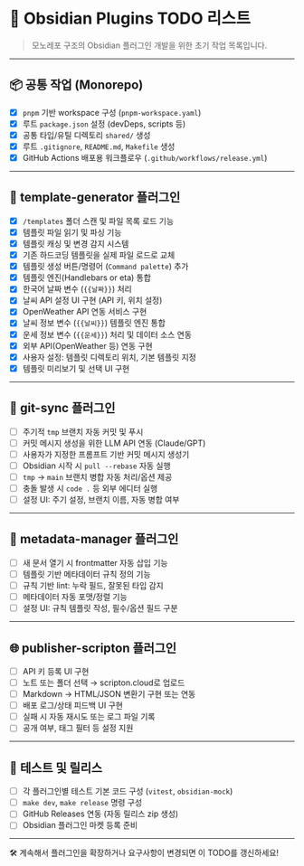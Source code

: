 # 🧩 Obsidian Plugins TODO 리스트

> 모노레포 구조의 Obsidian 플러그인 개발을 위한 초기 작업 목록입니다.

---

## 📦 공통 작업 (Monorepo)

- [x] `pnpm` 기반 workspace 구성 (`pnpm-workspace.yaml`)
- [x] 루트 `package.json` 설정 (devDeps, scripts 등)
- [x] 공통 타입/유틸 디렉토리 `shared/` 생성
- [x] 루트 `.gitignore`, `README.md`, `Makefile` 생성
- [x] GitHub Actions 배포용 워크플로우 (`.github/workflows/release.yml`)

---

## 📄 template-generator 플러그인

- [x] `/templates` 폴더 스캔 및 파일 목록 로드 기능
- [x] 템플릿 파일 읽기 및 파싱 기능 
- [x] 템플릿 캐싱 및 변경 감지 시스템
- [x] 기존 하드코딩 템플릿을 실제 파일 로드로 교체
- [x] 템플릿 생성 버튼/명령어 (`Command palette`) 추가
- [x] 템플릿 엔진(Handlebars or eta) 통합
- [x] 한국어 날짜 변수 (`{{날짜}}`) 처리
- [x] 날씨 API 설정 UI 구현 (API 키, 위치 설정)
- [x] OpenWeather API 연동 서비스 구현
- [x] 날씨 정보 변수 (`{{날씨}}`) 템플릿 엔진 통합
- [x] 운세 정보 변수 (`{{운세}}`) 처리 및 데이터 소스 연동
- [x] 외부 API(OpenWeather 등) 연동 구현
- [x] 사용자 설정: 템플릿 디렉토리 위치, 기본 템플릿 지정
- [x] 템플릿 미리보기 및 선택 UI 구현

---

## 🔄 git-sync 플러그인

- [ ] 주기적 `tmp` 브랜치 자동 커밋 및 푸시
- [ ] 커밋 메시지 생성을 위한 LLM API 연동 (Claude/GPT)
- [ ] 사용자가 지정한 프롬프트 기반 커밋 메시지 생성기
- [ ] Obsidian 시작 시 `pull --rebase` 자동 실행
- [ ] `tmp` → `main` 브랜치 병합 자동 처리/옵션 제공
- [ ] 충돌 발생 시 `code .` 등 외부 에디터 실행
- [ ] 설정 UI: 주기 설정, 브랜치 이름, 자동 병합 여부

---

## 🧠 metadata-manager 플러그인

- [ ] 새 문서 열기 시 frontmatter 자동 삽입 기능
- [ ] 템플릿 기반 메타데이터 규칙 정의 기능
- [ ] 규칙 기반 lint: 누락 필드, 잘못된 타입 감지
- [ ] 메타데이터 자동 포맷/정렬 기능
- [ ] 설정 UI: 규칙 템플릿 작성, 필수/옵션 필드 구분

---

## 🌐 publisher-scripton 플러그인

- [ ] API 키 등록 UI 구현
- [ ] 노트 또는 폴더 선택 → scripton.cloud로 업로드
- [ ] Markdown → HTML/JSON 변환기 구현 또는 연동
- [ ] 배포 로그/상태 피드백 UI 구현
- [ ] 실패 시 자동 재시도 또는 로그 파일 기록
- [ ] 공개 여부, 태그 필터 등 설정 지원

---

## 🧪 테스트 및 릴리스

- [ ] 각 플러그인별 테스트 기본 코드 구성 (`vitest`, `obsidian-mock`)
- [ ] `make dev`, `make release` 명령 구성
- [ ] GitHub Releases 연동 (자동 릴리스 zip 생성)
- [ ] Obsidian 플러그인 마켓 등록 준비

---

🛠️ 계속해서 플러그인을 확장하거나 요구사항이 변경되면 이 TODO를 갱신하세요!
